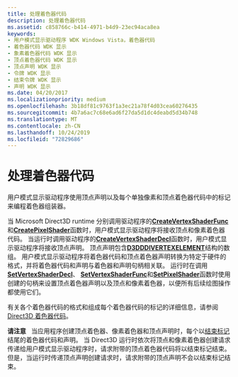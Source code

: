 ```yaml
---
title: 处理着色器代码
description: 处理着色器代码
ms.assetid: c858766c-b414-4971-b4d9-23ec94aca8ea
keywords:
- 用户模式显示驱动程序 WDK Windows Vista，着色器代码
- 着色器代码 WDK 显示
- 象素着色器代码 WDK 显示
- 顶点着色器代码 WDK 显示
- 顶点声明 WDK 显示
- 令牌 WDK 显示
- 结束令牌 WDK 显示
- 声明 WDK 显示
ms.date: 04/20/2017
ms.localizationpriority: medium
ms.openlocfilehash: 3b18df81c9763f1a3ec21a78f4d03cea60276435
ms.sourcegitcommit: 4b7a6ac7c68e6ad6f27da5d1dc4deabd5d34b748
ms.translationtype: MT
ms.contentlocale: zh-CN
ms.lasthandoff: 10/24/2019
ms.locfileid: "72829686"
---
```

# <a name="processing-shader-codes"></a>处理着色器代码


用户模式显示驱动程序使用顶点声明以及每个单独像素和顶点着色器代码中的标记来编程着色器组装器。

当 Microsoft Direct3D runtime 分别调用驱动程序的[**CreateVertexShaderFunc**](https://docs.microsoft.com/windows-hardware/drivers/ddi/d3dumddi/nc-d3dumddi-pfnd3dddi_createvertexshaderfunc)和[**CreatePixelShader**](https://docs.microsoft.com/windows-hardware/drivers/ddi/d3dumddi/nc-d3dumddi-pfnd3dddi_createpixelshader)函数时，用户模式显示驱动程序将接收顶点和像素着色器代码。 当运行时调用驱动程序的[**CreateVertexShaderDecl**](https://docs.microsoft.com/windows-hardware/drivers/ddi/d3dumddi/nc-d3dumddi-pfnd3dddi_createvertexshaderdecl)函数时，用户模式显示驱动程序将接收顶点声明。 顶点声明包含[**D3DDDIVERTEXELEMENT**](https://docs.microsoft.com/windows-hardware/drivers/ddi/d3dumddi/ns-d3dumddi-_d3dddivertexelement)结构的数组。 用户模式显示驱动程序将着色器代码和顶点着色器声明转换为特定于硬件的格式，并将着色器代码和声明与着色器和声明句柄相关联。 运行时在调用[**SetVertexShaderDecl**](https://docs.microsoft.com/windows-hardware/drivers/ddi/d3dumddi/nc-d3dumddi-pfnd3dddi_setvertexshaderdecl)、 [**SetVertexShaderFunc**](https://docs.microsoft.com/windows-hardware/drivers/ddi/d3dumddi/nc-d3dumddi-pfnd3dddi_setvertexshaderfunc)和[**SetPixelShader**](https://docs.microsoft.com/windows-hardware/drivers/ddi/d3dumddi/nc-d3dumddi-pfnd3dddi_setpixelshader)函数时使用创建的句柄来设置顶点着色器声明以及顶点和像素着色器，以便所有后续绘图操作都使用它们。

有关各个着色器代码的格式和组成每个着色器代码的标记的详细信息，请参阅[Direct3D 着色器代码](https://docs.microsoft.com/windows-hardware/drivers/display/direct3d-shader-codes)。

**请注意**   当应用程序创建顶点着色器、像素着色器和顶点声明时，每个以[结束标记](https://docs.microsoft.com/windows-hardware/drivers/display/end-token)结尾的着色器代码和声明。 当 Direct3D 运行时依次将顶点和像素着色器创建请求传递给用户模式显示驱动程序时，请求附带的顶点着色器代码将以结束标记结束。 但是，当运行时传递顶点声明创建请求时，请求附带的顶点声明不会以结束标记结束。

 

 

 






